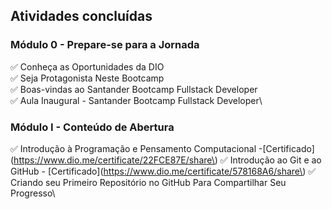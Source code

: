 ## Atividades concluídas

### Módulo 0 - Prepare-se para a Jornada
:white_check_mark: Conheça as Oportunidades da DIO\
:white_check_mark: Seja Protagonista Neste Bootcamp\
:white_check_mark: Boas-vindas ao Santander Bootcamp Fullstack Developer\
:white_check_mark: Aula Inaugural - Santander Bootcamp Fullstack Developer\

### Módulo I - Conteúdo de Abertura
:white_check_mark: Introdução à Programação e Pensamento Computacional -[Certificado](https://www.dio.me/certificate/22FCE87E/share\) 
:white_check_mark: Introdução ao Git e ao GitHub - [Certificado](https://www.dio.me/certificate/578168A6/share\)
:white_check_mark: Criando seu Primeiro Repositório no GitHub Para Compartilhar Seu Progresso\